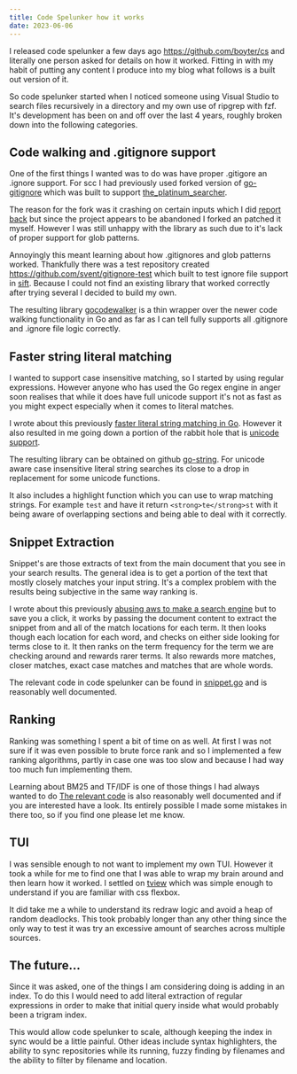 ```yaml
---
title: Code Spelunker how it works
date: 2023-06-06
---
```


I released code spelunker a few days ago https://github.com/boyter/cs and literally one person asked for details on how it worked. Fitting in with my habit of putting any content I produce into my blog what follows is a built out version of it.

So code spelunker started when I noticed someone using Visual Studio to search files recursively in a directory and my own use of ripgrep with fzf. It's development has been on and off over the last 4 years, roughly broken down into the following categories.

## Code walking and .gitignore support

One of the first things I wanted was to do was have proper .gitigore an .ignore support. For scc I had previously used forked version of [go-gitignore](https://github.com/monochromegane/go-gitignore) which was built to support [the_platinum_searcher](https://github.com/monochromegane/the_platinum_searcher).

The reason for the fork was it crashing on certain inputs which I did [report back](https://github.com/monochromegane/go-gitignore/issues/5) but since the project appears to be abandoned I forked an patched it myself. However I was still unhappy with the library as such due to it's lack of proper support for glob patterns.

Annoyingly this meant learning about how .gitignores and glob patterns worked. Thankfully there was a test repository created https://github.com/svent/gitignore-test which built to test ignore file support in [sift](https://github.com/svent/sift). Because I could not find an existing library that worked correctly after trying several I decided to build my own.

The resulting library [gocodewalker](https://github.com/boyter/gocodewalker) is a thin wrapper over the newer code walking functionality in Go and as far as I can tell fully supports all .gitignore and .ignore file logic correctly.

## Faster string literal matching

I wanted to support case insensitive matching, so I started by using regular expressions. However anyone who has used the Go regex engine in anger soon realises that while it does have full unicode support it's not as fast as you might expect especially when it comes to literal matches.

I wrote about this previously [faster literal string matching in Go](https://boyter.org/posts/faster-literal-string-matching-in-go/). However it also resulted in me going down a portion of the rabbit hole that is [unicode support](https://boyter.org/posts/unicode-support-what-does-that-actually-mean/).

The resulting library can be obtained on github [go-string](https://github.com/boyter/go-string). For unicode aware case insensitive literal string searches its close to a drop in replacement for some unicode functions.

It also includes a highlight function which you can use to wrap matching strings. For example `test` and have it return `<strong>te</strong>st` with it being aware of overlapping sections and being able to deal with it correctly.

## Snippet Extraction

Snippet's are those extracts of text from the main document that you see in your search results. The general idea is to get a portion of the text that mostly closely matches your input string. It's a complex problem with the results being subjective in the same way ranking is.

I wrote about this previously [abusing aws to make a search engine](https://boyter.org/posts/abusing-aws-to-make-a-search-engine/#snippet-extraction-aka-i-am-php-developer) but to save you a click, it works by passing the document content to extract the snippet from and all of the match locations for each term. It then looks though each location for each word, and checks on either side looking for terms close to it. It then ranks on the term frequency for the term we are checking around and rewards rarer terms. It also rewards more matches, closer matches, exact case matches and matches that are whole words.

The relevant code in code spelunker can be found in [snippet.go](https://github.com/boyter/cs/blob/master/snippet.go) and is reasonably well documented.

## Ranking

Ranking was something I spent a bit of time on as well. At first I was not sure if it was even possible to brute force rank and so I implemented a few ranking algorithms, partly in case one was too slow and because I had way too much fun implementing them.

Learning about BM25 and TF/IDF is one of those things I had always wanted to do [The relevant code](https://github.com/boyter/cs/blob/master/ranker.go) is also reasonably well documented and if you are interested have a look. Its entirely possible I made some mistakes in there too, so if you find one please let me know.

## TUI

I was sensible enough to not want to implement my own TUI. However it took a while for me to find one that I was able to wrap my brain around and then learn how it worked. I settled on [tview](https://github.com/rivo/tview) which was simple enough to understand if you are familiar with css flexbox.

It did take me a while to understand its redraw logic and avoid a heap of random deadlocks. This took probably longer than any other thing since the only way to test it was try an excessive amount of searches across multiple sources.

## The future...

Since it was asked, one of the things I am considering doing is adding in an index. To do this I would need to add literal extraction of regular expressions in order to make that initial query inside what would probably been a trigram index.

This would allow code spelunker to scale, although keeping the index in sync would be a little painful. Other ideas include syntax highlighters, the ability to sync repositories while its running, fuzzy finding by filenames and the ability to filter by filename and location.
